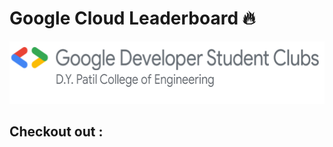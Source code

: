 # Google Cloud Leaderboard 🔥

<p align="center" ><img src="./src/assets/GDSC_Logo_chapter_lockup_template.png" width="100%" height="100px"></p>

## Checkout out :

